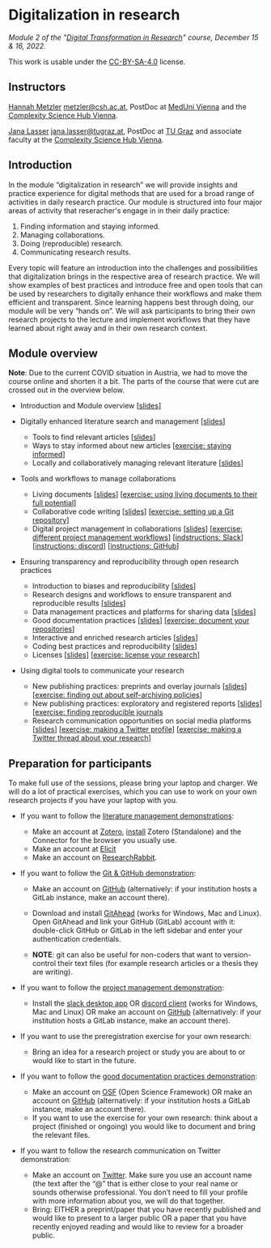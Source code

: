 # Digitalization in research
*Module 2 of the "[Digital Transformation in Research](https://www.youtube.com/watch?v=t_S4r1-Gl2U)" course, December 15 & 16, 2022.*

This work is usable under the [CC-BY-SA-4.0](https://creativecommons.org/licenses/by/4.0/legalcode) license.

## Instructors
[Hannah Metzler](https://hannahmetzler.eu/) <metzler@csh.ac.at>, PostDoc at [MedUni Vienna](https://www.meduniwien.ac.at/web/) and the [Complexity Science Hub Vienna](https://www.csh.ac.at/).

[Jana Lasser](https://www.janalasser.at/) <jana.lasser@tugraz.at>, PostDoc at [TU Graz](https://www.tugraz.at/home/) and associate faculty at the [Complexity Science Hub Vienna](https://www.csh.ac.at/).

## Introduction
In the module “digitalization in research” we will provide insights and practice experience for digital methods that are used for a broad range of activities in daily research practice. Our module is structured into four major areas of activity that reseracher's engage in in their daily practice: 

1. Finding information and staying informed.
2. Managing collaborations.
3. Doing (reproducible) research.
4. Communicating research results.

Every topic will feature an introduction into the challenges and possibilities that digitalization brings in the respective area of research practice. We will show examples of best practices and introduce free and open tools that can be used by researchers to digitally enhance their workflows and make them efficient and transparent. Since learning happens best through doing, our module will be very “hands on”. We will ask participants to bring their own research projects to the lecture and implement workflows that they have learned about right away and in their own research context.

## Module overview
**Note**: Due to the current COVID situation in Austria, we had to move the course online and shorten it a bit. The parts of the course that were cut are crossed out in the overview below.

* Introduction and Module overview [[slides](https://janalasser.github.io/digitalisation-in-research-module-2/01_intro/index.html)]

* Digitally enhanced literature search and management [[slides](https://janalasser.github.io/digitalisation-in-research-module-2/02_literature/index.html#1)]
    * Tools to find relevant articles [[slides](https://janalasser.github.io/digitalisation-in-research-module-2/02_literature/index.html#3)]
    * Ways to stay informed about new articles [[exercise: staying informed](https://janalasser.github.io/digitalisation-in-research-module-2/02_literature/index.html#15)]
    * Locally and collaboratively managing relevant literature [[slides](https://janalasser.github.io/digitalisation-in-research-module-2/02_literature/index.html#17)]
* Tools and workflows to manage collaborations
    * Living documents [[slides](https://janalasser.github.io/digitalisation-in-research-module-2/03_collaborations/03_01_living_documents/slides/index.html)] [[exercise: using living documents to their full potential](https://janalasser.github.io/digitalisation-in-research-module-2/03_collaborations/03_01_living_documents/slides/index.html#/8)]
    * Collaborative code writing [[slides](https://janalasser.github.io/digitalisation-in-research-module-2/03_collaborations/03_02_collaborative_code_writing/slides/index.html)] [[exercise: setting up a Git repository](https://janalasser.github.io/digitalisation-in-research-module-2/03_collaborations/03_02_collaborative_code_writing/slides/index.html#/7)]
    * Digital project management in collaborations [[slides](https://janalasser.github.io/digitalisation-in-research-module-2/03_collaborations/03_03_project_management/slides/index.html)] [[exercise: different project management workflows](https://janalasser.github.io/digitalisation-in-research-module-2/03_collaborations/03_03_project_management/slides/index.html#/2)] [[indstructions: Slack](https://github.com/JanaLasser/digitalisation-in-research-module-2/blob/main/03_collaborations/03_03_project_management/slack_trello_google_pm.md)] [[instructions: discord](https://github.com/JanaLasser/digitalisation-in-research-module-2/blob/main/03_collaborations/03_03_project_management/discord_asana_dropbox_pm.md)] [[instructions: GitHub](https://github.com/JanaLasser/digitalisation-in-research-module-2/blob/main/03_collaborations/03_03_project_management/github_pm.md)]
* Ensuring transparency and reproducibility through open research practices
    * Introduction to biases and reproducibility [[slides](https://janalasser.github.io/digitalisation-in-research-module-2/04_transparency_and_reproducibility/04_01_reproducibility_intro/index.html)] 
    * Research designs and workflows to ensure transparent and reproducible results [[slides](https://janalasser.github.io/digitalisation-in-research-module-2/04_transparency_and_reproducibility/04_02_reproduciblity_research_workflow/index.html)]
    * Data management practices and platforms for sharing data [[slides](https://janalasser.github.io/digitalisation-in-research-module-2/04_transparency_and_reproducibility/04_03_data_management/index.html)]
    * Good documentation practices [[slides](https://janalasser.github.io/digitalisation-in-research-module-2/04_transparency_and_reproducibility/04_04_documentation/slides/index.html)] [[exercise: document your repositories](https://janalasser.github.io/digitalisation-in-research-module-2/04_transparency_and_reproducibility/04_04_documentation/slides/index.html#/8)]
    * Interactive and enriched research articles [[slides](https://janalasser.github.io/digitalisation-in-research-module-2/04_transparency_and_reproducibility/04_05_coding_notebooks/slides/index.html)]
    * Coding best practices and reproducibility [[slides](https://janalasser.github.io/digitalisation-in-research-module-2/04_transparency_and_reproducibility/04_06_coding_best_practices/slides/index.html)]
    * Licenses [[slides](https://janalasser.github.io/digitalisation-in-research-module-2/04_transparency_and_reproducibility/04_07_licenses/slides/index.html)] [[exercise: license your research](https://janalasser.github.io/digitalisation-in-research-module-2/04_transparency_and_reproducibility/04_07_licenses/slides/index.html#/20)]

* Using digital tools to communicate your research
    * New publishing practices: preprints and overlay journals [[slides](https://janalasser.github.io/digitalisation-in-research-module-2/05_science_communication/05_01_preprints_and_overlay_journals/slides/index.html)] [[exercise: finding out about self-archiving policies](https://janalasser.github.io/digitalisation-in-research-module-2/05_science_communication/05_01_preprints_and_overlay_journals/slides/index.html#/14)]
    * New publishing practices: exploratory and registered reports [[slides](https://janalasser.github.io/digitalisation-in-research-module-2/05_science_communication/05_02_reg_reports/index.html)][[exercise: finding reproducible journals](https://janalasser.github.io/digitalisation-in-research-module-2/05_science_communication/05_02_reg_reports/index.html#6)
    * Research communication opportunities on social media platforms [[slides](https://janalasser.github.io/digitalisation-in-research-module-2/05_science_communication/05_03_scicomm_on_social_media/slides/index.html)] [[exercise: making a Twitter profile](https://janalasser.github.io/digitalisation-in-research-module-2/05_science_communication/05_03_scicomm_on_social_media/slides/index.html#/4)] [[exercise: making a Twitter thread about your research](https://janalasser.github.io/digitalisation-in-research-module-2/05_science_communication/05_03_scicomm_on_social_media/slides/index.html#/7)]

## Preparation for participants
To make full use of the sessions, please bring your laptop and charger. We will do a lot of practical exercises, which you can use to work on your own research projects if you have your laptop with you.

* If you want to follow the [literature management demonstrations](https://janalasser.github.io/digitalisation-in-research-module-2/02_literature/index.html#1):
    * Make an account at [Zotero](https://www.zotero.org/), [install](https://www.zotero.org/download/) Zotero (Standalone) and the Connector for the browser you usually use.
    * Make an account at [Elicit](www.elicit.org)
    * Make an account on [ResearchRabbit](https://researchrabbitapp.com).

* If you want to follow the [Git & GitHub demonstration](https://janalasser.github.io/digitalisation-in-research-module-2/03_collaborations/03_02_collaborative_code_writing/slides/index.html):
    * Make an account on [GitHub](https://github.com/) (alternatively: if your institution hosts a GitLab instance, make an account there).
    * Download and install [GitAhead](https://gitahead.github.io/gitahead.com/) (works for Windows, Mac and Linux). Open GitAhead and link your GitHub (GitLab) account with it: double-click GitHub or GitLab in the left sidebar and enter your authentication credentials.

    * **NOTE**: git can also be useful for non-coders that want to version-control their text files (for example research articles or a thesis they are writing).

* If you want to follow the [project management demonstration](https://janalasser.github.io/digitalisation-in-research-module-2/03_collaborations/03_03_project_management/slides/index.html):
    * Install the [slack desktop app](https://slack.com/downloads) OR [discord client](https://discord.com/download) (works for Windows, Mac and Linux) OR make an account on [GitHub](https://github.com/) (alternatively: if your institution hosts a GitLab instance, make an account there).

* If you want to use the preregistration exercise for your own research:
    * Bring an idea for a research project or study you are about to or would like to start in the future.

* If you want to follow the [good documentation practices demonstration](https://janalasser.github.io/digitalisation-in-research-module-2/04_transparency_and_reproducibility/04_04_documentation/slides/index.html): 
    * Make an account on [OSF](https://osf.io/) (Open Science Framework) OR make an account on [GitHub](https://github.com/) (alternatively: if your institution hosts a GitLab instance, make an account there).
    * If you want to use the exercise for your own research: think about a project (finished or ongoing) you would like to document and bring the relevant files.

* If you want to follow the research communication on Twitter demonstration:
    * Make an account on [Twitter](https://twitter.com/). Make sure you use an account name (the text after the “@” that is either close to your real name or sounds otherwise professional. You don’t need to fill your profile with more information about you, we will do that together.
    * Bring: EITHER a preprint/paper that you have recently published and would like to present to a larger public OR a paper that you have recently enjoyed reading and would like to review for a broader public.


